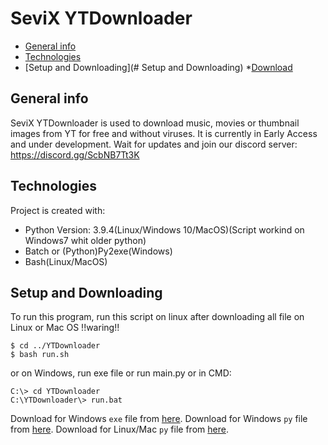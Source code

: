 # SeviX YTDownloader
* [General info](#general-info)
* [Technologies](#technologies)
* [Setup and Downloading](# Setup and Downloading)
*[Download](#Download)

## General info
SeviX YTDownloader is used to download music, movies or thumbnail images from YT for free and without viruses. It is currently in Early Access and under development. Wait for updates and join our discord server: https://discord.gg/ScbNB7Tt3K
		
## Technologies
Project is created with:
* Python Version: 3.9.4(Linux/Windows 10/MacOS)(Script workind on Windows7 whit older python)
* Batch or (Python)Py2exe(Windows)
* Bash(Linux/MacOS)

## Setup and Downloading
To run this program, run this script on linux after downloading all file on Linux or Mac OS
!!waring!!
```
$ cd ../YTDownloader
$ bash run.sh
```
or on Windows, run exe file or run main.py or in CMD:
```
C:\> cd YTDownloader
C:\YTDownloader\> run.bat
```
Download for Windows `exe` file from [here](https://github.com/BetterDiscord/Installer/releases/latest/download/BetterDiscord-Windows.exe).
Download for Windows `py` file from [here](https://github.com/BetterDiscord/Installer/releases/latest/download/BetterDiscord-Windows.exe).
Download for Linux/Mac `py` file from [here](https://github.com/BetterDiscord/Installer/releases/latest/download/BetterDiscord-Windows.exe).
